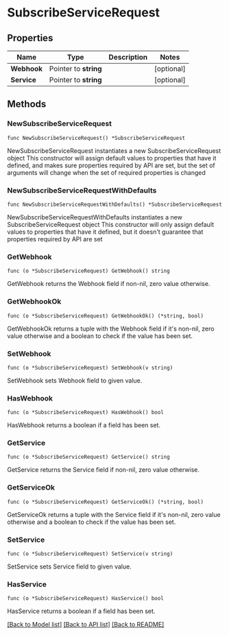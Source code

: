 # SubscribeServiceRequest

## Properties

Name | Type | Description | Notes
------------ | ------------- | ------------- | -------------
**Webhook** | Pointer to **string** |  | [optional] 
**Service** | Pointer to **string** |  | [optional] 

## Methods

### NewSubscribeServiceRequest

`func NewSubscribeServiceRequest() *SubscribeServiceRequest`

NewSubscribeServiceRequest instantiates a new SubscribeServiceRequest object
This constructor will assign default values to properties that have it defined,
and makes sure properties required by API are set, but the set of arguments
will change when the set of required properties is changed

### NewSubscribeServiceRequestWithDefaults

`func NewSubscribeServiceRequestWithDefaults() *SubscribeServiceRequest`

NewSubscribeServiceRequestWithDefaults instantiates a new SubscribeServiceRequest object
This constructor will only assign default values to properties that have it defined,
but it doesn't guarantee that properties required by API are set

### GetWebhook

`func (o *SubscribeServiceRequest) GetWebhook() string`

GetWebhook returns the Webhook field if non-nil, zero value otherwise.

### GetWebhookOk

`func (o *SubscribeServiceRequest) GetWebhookOk() (*string, bool)`

GetWebhookOk returns a tuple with the Webhook field if it's non-nil, zero value otherwise
and a boolean to check if the value has been set.

### SetWebhook

`func (o *SubscribeServiceRequest) SetWebhook(v string)`

SetWebhook sets Webhook field to given value.

### HasWebhook

`func (o *SubscribeServiceRequest) HasWebhook() bool`

HasWebhook returns a boolean if a field has been set.

### GetService

`func (o *SubscribeServiceRequest) GetService() string`

GetService returns the Service field if non-nil, zero value otherwise.

### GetServiceOk

`func (o *SubscribeServiceRequest) GetServiceOk() (*string, bool)`

GetServiceOk returns a tuple with the Service field if it's non-nil, zero value otherwise
and a boolean to check if the value has been set.

### SetService

`func (o *SubscribeServiceRequest) SetService(v string)`

SetService sets Service field to given value.

### HasService

`func (o *SubscribeServiceRequest) HasService() bool`

HasService returns a boolean if a field has been set.


[[Back to Model list]](../README.md#documentation-for-models) [[Back to API list]](../README.md#documentation-for-api-endpoints) [[Back to README]](../README.md)


